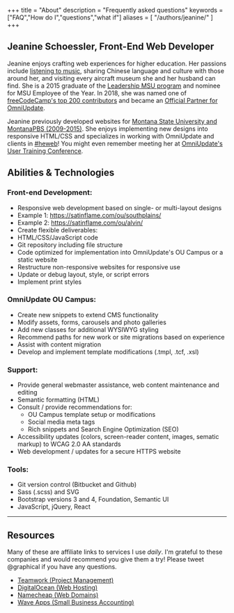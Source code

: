 +++
title = "About"
description = "Frequently asked questions"
keywords = ["FAQ","How do I","questions","what if"]
aliases = [
    "/authors/jeanine/" 
]
+++

Jeanine Schoessler, Front-End Web Developer
-----------

Jeanine enjoys crafting web experiences for higher education. Her passions include [listening to music](https://open.spotify.com/user/satinflame), sharing Chinese language and culture with those around her, and visiting every aircraft museum she and her husband can find. She is a 2015 graduate of the [Leadership MSU program](https://www.montana.edu/leadershipmsu/) and nominee for MSU Employee of the Year. In 2018, she was named one of [freeCodeCamp's top 200 contributors](https://medium.freecodecamp.org/announcing-our-freecodecamp-2018-top-contributor-award-winners-861da08a77e1) and became an <a href="https://omniupdate.com/partners/partners-list.html">Official Partner for OmniUpdate</a>. 

Jeanine previously developed websites for [Montana State University and MontanaPBS (2009-2015)](https://www.linkedin.com/in/satinflame). She enjoys implementing new designs into responsive HTML/CSS and specializes in working with OmniUpdate and clients in [#heweb](https://twitter.com/search?q=%23heweb)! You might even remember meeting her at [OmniUpdate's User Training Conference](/blog/2018/03/omniupdate-2018/).

## Abilities & Technologies

### Front-end Development:  
-	Responsive web development based on single- or multi-layout designs 
  - Example 1: https://satinflame.com/ou/southplains/
  - Example 2: https://satinflame.com/ou/alvin/ 
-	Create flexible deliverables:
  - HTML/CSS/JavaScript code
  - Git repository including file structure
  - Code optimized for implementation into OmniUpdate's OU Campus or a static website
-	Restructure non-responsive websites for responsive use
-	Update or debug layout, style, or script errors
- Implement print styles

### OmniUpdate OU Campus:
- Create new snippets to extend CMS functionality
- Modify assets, forms, carousels and photo galleries
- Add new classes for additional WYSIWYG styling
- Recommend paths for new work or site migrations based on experience
- Assist with content migration 
- Develop and implement template modifications (.tmpl, .tcf, .xsl) 

### Support:
- Provide general webmaster assistance, web content maintenance and editing
- Semantic formatting (HTML)
- Consult / provide recommendations for:
  - OU Campus template setup or modifications
  - Social media meta tags
  - Rich snippets and Search Engine Optimization (SEO) 
- Accessibility updates (colors, screen-reader content, images, sematic markup) to WCAG 2.0 AA standards
- Web development / updates for a secure HTTPS website

### Tools:
- Git version control (Bitbucket and Github)
- Sass (.scss) and SVG
- Bootstrap versions 3 and 4, Foundation, Semantic UI
- JavaScript, jQuery, React 

-----

## Resources

Many of these are affiliate links to services I use *daily*. I'm grateful to these companies and would recommend you give them a try! Please tweet @graphical if you have any questions. 

- <a href="https://www.teamwork.com/partner/5c1s2ilctg">Teamwork (Project Management)</a> 
- <a href="https://m.do.co/c/37313c752e08">DigitalOcean (Web Hosting)</a>
- <a href="http://namecheap.com">Namecheap (Web Domains)</a>
- <a href="https://accounting.waveapps.com">Wave Apps (Small Business Accounting)</a>